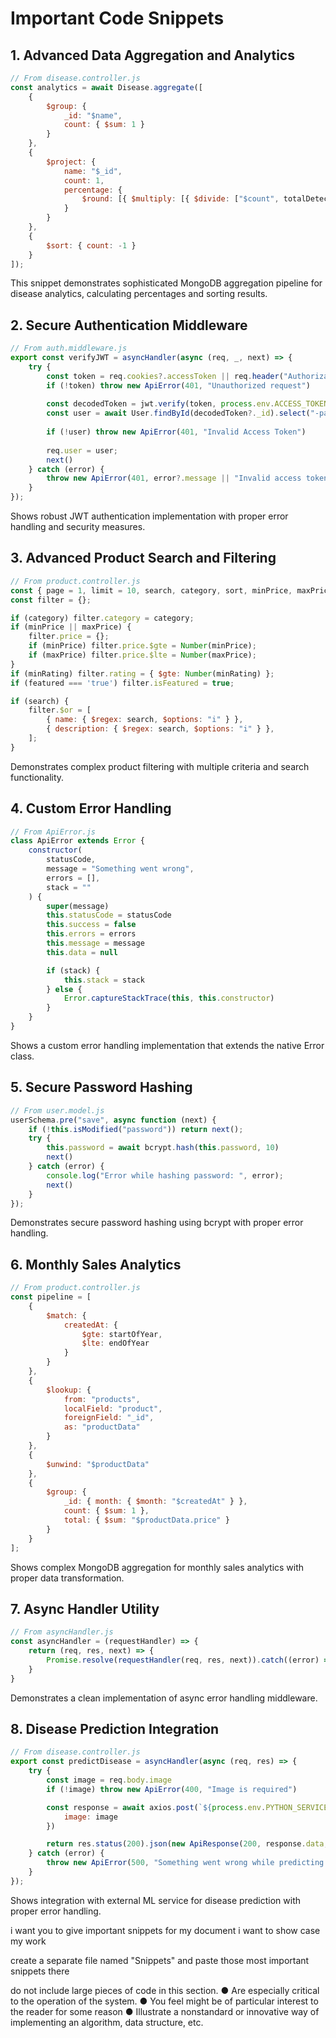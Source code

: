 # Important Code Snippets

## 1. Advanced Data Aggregation and Analytics
```javascript
// From disease.controller.js
const analytics = await Disease.aggregate([
    {
        $group: {
            _id: "$name",
            count: { $sum: 1 }
        }
    },
    {
        $project: {
            name: "$_id",
            count: 1,
            percentage: {
                $round: [{ $multiply: [{ $divide: ["$count", totalDetections] }, 100] }, 1]
            }
        }
    },
    {
        $sort: { count: -1 }
    }
]);
```
This snippet demonstrates sophisticated MongoDB aggregation pipeline for disease analytics, calculating percentages and sorting results.

## 2. Secure Authentication Middleware
```javascript
// From auth.middleware.js
export const verifyJWT = asyncHandler(async (req, _, next) => {
    try {
        const token = req.cookies?.accessToken || req.header("Authorization")?.replace("Bearer ", "")
        if (!token) throw new ApiError(401, "Unauthorized request")
        
        const decodedToken = jwt.verify(token, process.env.ACCESS_TOKEN_SECRET)
        const user = await User.findById(decodedToken?._id).select("-password -refreshToken")
        
        if (!user) throw new ApiError(401, "Invalid Access Token")
        
        req.user = user;
        next()
    } catch (error) {
        throw new ApiError(401, error?.message || "Invalid access token")
    }
});
```
Shows robust JWT authentication implementation with proper error handling and security measures.

## 3. Advanced Product Search and Filtering
```javascript
// From product.controller.js
const { page = 1, limit = 10, search, category, sort, minPrice, maxPrice, minRating, featured } = req.query;
const filter = {};

if (category) filter.category = category;
if (minPrice || maxPrice) {
    filter.price = {};
    if (minPrice) filter.price.$gte = Number(minPrice);
    if (maxPrice) filter.price.$lte = Number(maxPrice);
}
if (minRating) filter.rating = { $gte: Number(minRating) };
if (featured === 'true') filter.isFeatured = true;

if (search) {
    filter.$or = [
        { name: { $regex: search, $options: "i" } },
        { description: { $regex: search, $options: "i" } },
    ];
}
```
Demonstrates complex product filtering with multiple criteria and search functionality.

## 4. Custom Error Handling
```javascript
// From ApiError.js
class ApiError extends Error {
    constructor(
        statusCode,
        message = "Something went wrong",
        errors = [],
        stack = ""
    ) {
        super(message)
        this.statusCode = statusCode
        this.success = false
        this.errors = errors
        this.message = message
        this.data = null

        if (stack) {
            this.stack = stack
        } else {
            Error.captureStackTrace(this, this.constructor)
        }
    }
}
```
Shows a custom error handling implementation that extends the native Error class.

## 5. Secure Password Hashing
```javascript
// From user.model.js
userSchema.pre("save", async function (next) {
    if (!this.isModified("password")) return next();
    try {
        this.password = await bcrypt.hash(this.password, 10)
        next()
    } catch (error) {
        console.log("Error while hashing password: ", error);
        next()
    }
});
```
Demonstrates secure password hashing using bcrypt with proper error handling.

## 6. Monthly Sales Analytics
```javascript
// From product.controller.js
const pipeline = [
    {
        $match: {
            createdAt: {
                $gte: startOfYear,
                $lte: endOfYear
            }
        }
    },
    {
        $lookup: {
            from: "products",
            localField: "product",
            foreignField: "_id",
            as: "productData"
        }
    },
    {
        $unwind: "$productData"
    },
    {
        $group: {
            _id: { month: { $month: "$createdAt" } },
            count: { $sum: 1 },
            total: { $sum: "$productData.price" }
        }
    }
];
```
Shows complex MongoDB aggregation for monthly sales analytics with proper data transformation.

## 7. Async Handler Utility
```javascript
// From asyncHandler.js
const asyncHandler = (requestHandler) => {
    return (req, res, next) => {
        Promise.resolve(requestHandler(req, res, next)).catch((error) => next(error))
    }
}
```
Demonstrates a clean implementation of async error handling middleware.

## 8. Disease Prediction Integration
```javascript
// From disease.controller.js
export const predictDisease = asyncHandler(async (req, res) => {
    try {
        const image = req.body.image
        if (!image) throw new ApiError(400, "Image is required")

        const response = await axios.post(`${process.env.PYTHON_SERVICE_URL}/predict`, {
            image: image
        })

        return res.status(200).json(new ApiResponse(200, response.data, "Disease predicted successfully"))
    } catch (error) {
        throw new ApiError(500, "Something went wrong while predicting disease", error)
    }
});
```
Shows integration with external ML service for disease prediction with proper error handling. 






i want you to give important snippets for my document
i want to show case my work

create a separate file named "Snippets"
and paste those most important snippets there

do not include large pieces of code in this section.
●	Are especially critical to the operation of the system.
●	You feel might be of particular interest to the reader for some reason
●	Illustrate a nonstandard or innovative way of implementing an algorithm, data structure, etc.